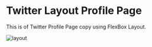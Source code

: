 # Twitter Layout Profile Page

This is of Twitter Profile Page copy using FlexBox Layout.

![layout](https://user-images.githubusercontent.com/7452278/65910897-06cfce80-e3a2-11e9-88f8-b69c5852c918.png)
